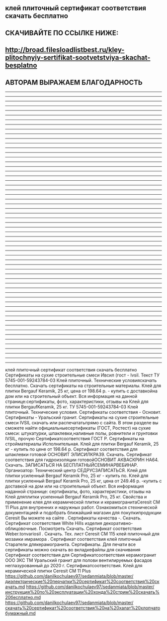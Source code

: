 клей плиточный сертификат соответствия скачать бесплатно
--------------------------------------------------
СКАЧИВАЙТЕ ПО ССЫЛКЕ НИЖЕ:
--------------------------------------------------
http://broad.filesloadlistbest.ru/kley-plitochnyiy-sertifikat-sootvetstviya-skachat-besplatno
--------------------------------------------------
АВТОРАМ ВЫРАЖАЕМ БЛАГОДАРНОСТЬ
--------------------------------------------------
--------------------------------------------------
--------------------------------------------------
--------------------------------------------------
--------------------------------------------------
--------------------------------------------------
--------------------------------------------------
--------------------------------------------------
--------------------------------------------------
--------------------------------------------------
--------------------------------------------------
--------------------------------------------------
--------------------------------------------------
--------------------------------------------------
--------------------------------------------------
--------------------------------------------------
--------------------------------------------------
--------------------------------------------------
--------------------------------------------------
--------------------------------------------------
--------------------------------------------------
--------------------------------------------------
--------------------------------------------------
--------------------------------------------------
--------------------------------------------------
--------------------------------------------------
--------------------------------------------------
--------------------------------------------------
--------------------------------------------------
--------------------------------------------------
--------------------------------------------------
--------------------------------------------------
--------------------------------------------------
--------------------------------------------------
--------------------------------------------------
--------------------------------------------------
--------------------------------------------------
--------------------------------------------------
--------------------------------------------------
--------------------------------------------------
--------------------------------------------------
--------------------------------------------------
--------------------------------------------------
--------------------------------------------------
--------------------------------------------------
--------------------------------------------------
--------------------------------------------------
--------------------------------------------------
--------------------------------------------------
--------------------------------------------------
--------------------------------------------------
--------------------------------------------------
--------------------------------------------------
--------------------------------------------------
--------------------------------------------------
--------------------------------------------------
--------------------------------------------------
--------------------------------------------------
--------------------------------------------------
--------------------------------------------------
клей плиточный сертификат соответствия скачать бесплатно Сертификаты на сухие строительные смеси Ивсил (гост  - Ivsil. Текст ТУ 5745-001-59243784-03 Клей плиточный. Технические условияскачать бесплатно. Скачать сертификаты на строительные материалы. Клей для плитки Bergauf Keramik, 25 кг, цена от 198.64 р. - купить с доставкойна дом или на строительный объект. Вся информация на данной странице:сертификаты, фото, характеристики, отзывы на Клей для плитки BergaufKeramik, 25 кг. ТУ 5745-001-59243784-03 Клей плиточный. Технические условия. Сертификаты соответствия - Основит. Сертификаты - Уральский гранит. Сертификаты на сухие строительные смеси IVSIL скачать или распечататьпрямо с сайта.  В этом разделе вы сможете найти официальныесертификаты (ГОСТ, Ростест) на сухие смеси: штукатурки, шпаклевки,наливные полы, ровнители и грунтовки IVSIL, прочую  Сертификатсоответствия ГОСТ Р. Сертификаты на стройматериалы  Исполнительная. Клей для плитки Bergauf Keramik, 25 кг - купить по цене от 198.64 р.
Сертификат соответствия для шпаклевки готовой ОСНОВИТ ЭЛИСИЛКPA39. Скачать. Сертификат соответствия для гидроизоляции готовойОСНОВИТ АКВАСКРИН HA64. Скачать. ЗАПИСАТЬСЯ НА БЕСПЛАТНЫЙСЕМИНАРВЕБИНАР. Организатор: Технический центр СЕДРУСЗАПИСАТЬСЯ. Клей для плитки усиленный Bergauf Keramik Pro, 25 кг - купить по. Клей для плитки усиленный Bergauf Keramik Pro, 25 кг, цена от 249.46 р. -купить с доставкой на дом или на строительный объект. Вся информация наданной странице: сертификаты, фото, характеристики, отзывы на Клей дляплитки усиленный Bergauf Keramik Pro, 25 кг. Свойства и применение клея для керамической плитки и керамогранитаCeresit CM 11 Plus для внутренних и наружных работ. Ознакомиться стехнической документацией и подобрать ближайший магазин для покупкипродукции Ceresit Вы можете на сайте . Сертификаты качества -. Скачать. Сертификат соответствия White Hills изделия декоративно-облицовочные. Посмотреть  Скачать. Сертификат соответствия Weber.tonvariosil . Скачать. Тех. лист Ceresit СМ 115 клей плиточный для мозаики имрамора . Сертификат соответствия клей плиточный Старатели длякерамогранита. Сертификаты. Для печати все сертификаты можно скачать во вкладкефайлы для скачивания  Сертификат соответствия для  Сертификатсоответствия  керамогранит ООО ЗКС ТМ Уральский гранит для полови вентилируемых фасадов неглазурованный до 2020 г. Сертификатсоответствия. Клей для керамической плитки Ceresit CM 11 Plus
https://github.com/danilkochulaev97/sedanmiata/blob/master/диэлектрические%20перчатки%20сертификат%20соответствия%20скачать.md
https://github.com/danilkochulaev97/sedanmiata/blob/master/инструкция%20по%20эксплуатации%20хонда%20стрим%20скачать%20бесплатно.md
https://github.com/danilkochulaev97/sedanmiata/blob/master/скачать%20сертификат%20соответствия%20на%20халат%20хлопчатобумажный.md